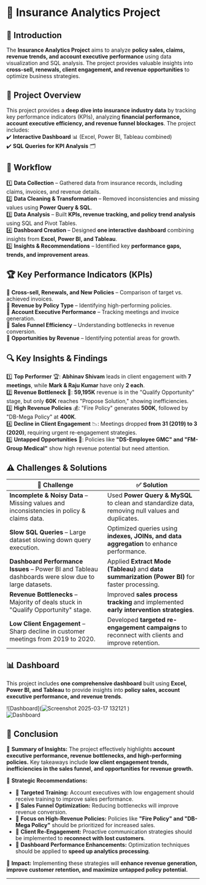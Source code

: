 # 🏦 Insurance Analytics Project  

## 📌 Introduction  
The **Insurance Analytics Project** aims to analyze **policy sales, claims, revenue trends, and account executive performance** using data visualization and SQL analysis. The project provides valuable insights into **cross-sell, renewals, client engagement, and revenue opportunities** to optimize business strategies.  

## 🎯 Project Overview  
This project provides a **deep dive into insurance industry data** by tracking key performance indicators (KPIs), analyzing **financial performance, account executive efficiency, and revenue funnel blockages**. The project includes:  
✔️ **Interactive Dashboard** 📊 (Excel, Power BI, Tableau combined)  
✔️ **SQL Queries for KPI Analysis** 🗂️  

## 🔄 Workflow  
1️⃣ **Data Collection** – Gathered data from insurance records, including claims, invoices, and revenue details.  
2️⃣ **Data Cleaning & Transformation** – Removed inconsistencies and missing values using **Power Query & SQL**.  
3️⃣ **Data Analysis** – Built **KPIs, revenue tracking, and policy trend analysis** using SQL and Pivot Tables.  
4️⃣ **Dashboard Creation** – Designed **one interactive dashboard** combining insights from **Excel, Power BI, and Tableau**.  
5️⃣ **Insights & Recommendations** – Identified key **performance gaps, trends, and improvement areas**.  

## 🏆 Key Performance Indicators (KPIs)  
📌 **Cross-sell, Renewals, and New Policies** – Comparison of target vs. achieved invoices.  
📌 **Revenue by Policy Type** – Identifying high-performing policies.  
📌 **Account Executive Performance** – Tracking meetings and invoice generation.  
📌 **Sales Funnel Efficiency** – Understanding bottlenecks in revenue conversion.  
📌 **Opportunities by Revenue** – Identifying potential areas for growth.  

## 🔍 Key Insights & Findings  
1️⃣ **Top Performer** 🏆: **Abhinav Shivam** leads in client engagement with **7 meetings**, while **Mark & Raju Kumar** have only **2 each**.  
2️⃣ **Revenue Bottleneck** 🔄: **59,195K** revenue is in the "Qualify Opportunity" stage, but only **60K** reaches "Propose Solution," showing inefficiencies.  
3️⃣ **High Revenue Policies** 💰: "Fire Policy" generates **500K**, followed by "DB-Mega Policy" at **400K**.  
4️⃣ **Decline in Client Engagement** 📉: Meetings dropped **from 31 (2019) to 3 (2020)**, requiring urgent re-engagement strategies.  
5️⃣ **Untapped Opportunities** 🚀: Policies like **"DS-Employee GMC" and "FM-Group Medical"** show high revenue potential but need attention.  

## ⚠️ Challenges & Solutions  

| 🛑 Challenge | ✅ Solution |
|-------------|-----------|
| **Incomplete & Noisy Data** – Missing values and inconsistencies in policy & claims data. | Used **Power Query & MySQL** to clean and standardize data, removing null values and duplicates. |
| **Slow SQL Queries** – Large dataset slowing down query execution. | Optimized queries using **indexes, JOINs, and data aggregation** to enhance performance. |
| **Dashboard Performance Issues** – Power BI and Tableau dashboards were slow due to large datasets. | Applied **Extract Mode (Tableau)** and **data summarization (Power BI)** for faster processing. |
| **Revenue Bottlenecks** – Majority of deals stuck in "Qualify Opportunity" stage. | Improved **sales process tracking** and implemented **early intervention strategies**. |
| **Low Client Engagement** – Sharp decline in customer meetings from 2019 to 2020. | Developed **targeted re-engagement campaigns** to reconnect with clients and improve retention. |

## 📊 Dashboard  
This project includes **one comprehensive dashboard** built using **Excel, Power BI, and Tableau** to provide insights into **policy sales, account executive performance, and revenue trends**.  

![Dashboard](![Screenshot 2025-03-17 132121](https://github.com/user-attachments/assets/a1b104bf-e39d-4f09-91eb-2ee480bbfb74)
)  
![Dashboard](![image](https://github.com/user-attachments/assets/5cb09092-f2e4-4834-809e-10c704eb4156)
)


## 🎯 Conclusion  
🔹 **Summary of Insights:** The project effectively highlights **account executive performance, revenue bottlenecks, and high-performing policies.** Key takeaways include **low client engagement trends, inefficiencies in the sales funnel, and opportunities for revenue growth.**  

🔹 **Strategic Recommendations:**  
- 📌 **Targeted Training:** Account executives with low engagement should receive training to improve sales performance.  
- 📌 **Sales Funnel Optimization:** Reducing bottlenecks will improve revenue conversion.  
- 📌 **Focus on High-Revenue Policies:** Policies like **"Fire Policy" and "DB-Mega Policy"** should be prioritized for increased sales.  
- 📌 **Client Re-Engagement:** Proactive communication strategies should be implemented to **reconnect with lost customers**.  
- 📌 **Dashboard Performance Enhancements:** Optimization techniques should be applied to **speed up analytics processing**.  

🔹 **Impact:** Implementing these strategies will **enhance revenue generation, improve customer retention, and maximize untapped policy potential.**  

---

